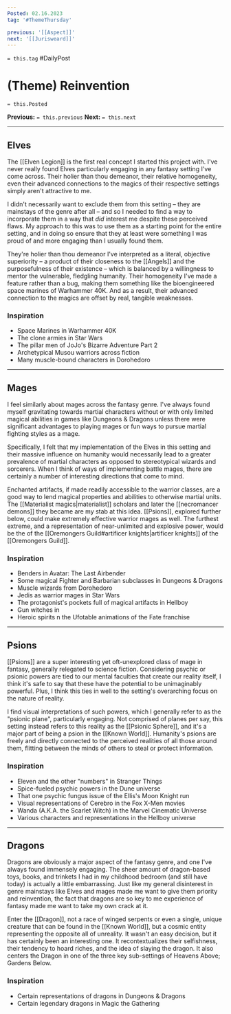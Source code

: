 ```yaml
---
Posted: 02.16.2023
tag: '#ThemeThursday'

previous: '[[Aspect]]'
next: '[[Jurisweard]]'
---
```


`= this.tag` #DailyPost

# (Theme) Reinvention

`= this.Posted`

**Previous:** `= this.previous`
**Next:** `= this.next`

---

## Elves

The [[Elven Legion]] is the first real concept I started this project with. I've never really found Elves particularly engaging in any fantasy setting I've come across. Their holier than thou demeanor, their relative homogeneity, even their advanced connections to the magics of their respective settings simply aren't attractive to me.

I didn't necessarily want to exclude them from this setting – they are mainstays of the genre after all – and so I needed to find a way to incorporate them in a way that _did_ interest me despite these perceived flaws. My approach to this was to use them as a starting point for the entire setting, and in doing so ensure that they at least were something I was proud of and more engaging than I usually found them.

They're holier than thou demeanor I've interpreted as a literal, objective superiority – a product of their closeness to the [[Angels]] and the purposefulness of their existence – which is balanced by a willingness to mentor the vulnerable, fledgling humanity. Their homogeneity I've made a feature rather than a bug, making them something like the bioengineered space marines of Warhammer 40K. And as a result, their advanced connection to the magics are offset by real, tangible weaknesses.

### Inspiration

- Space Marines in Warhammer 40K
- The clone armies in Star Wars
- The pillar men of JoJo's Bizarre Adventure Part 2
- Archetypical Musou warriors across fiction
- Many muscle-bound characters in Dorohedoro

---

## Mages

I feel similarly about mages across the fantasy genre. I've always found myself gravitating towards martial characters without or with only limited magical abilities in games like Dungeons & Dragons unless there were significant advantages to playing mages or fun ways to pursue martial fighting styles as a mage.

Specifically, I felt that my implementation of the Elves in this setting and their massive influence on humanity would necessarily lead to a greater prevalence of martial characters as opposed to stereotypical wizards and sorcerers. When I think of ways of implementing battle mages, there are certainly a number of interesting directions that come to mind.

Enchanted artifacts, if made readily accessible to the warrior classes, are a good way to lend magical properties and abilities to otherwise martial units. The [[Materialist magics|materialist]] scholars and later the [[necromancer demons]] they became are my stab at this idea. [[Psions]], explored further below, could make extremely effective warrior mages as well. The furthest extreme, and a representation of near-unlimited and explosive power, would be the of the [[Oremongers Guild#artificer knights|artificer knights]] of the [[Oremongers Guild]].

### Inspiration

- Benders in Avatar: The Last Airbender
- Some magical Fighter and Barbarian subclasses in Dungeons & Dragons
- Muscle wizards from Dorohedoro
- Jedis as warrior mages in Star Wars
- The protagonist's pockets full of magical artifacts in Hellboy
- Gun witches in
- Heroic spirits n the Ufotable animations of the Fate franchise

---

## Psions

[[Psions]] are a super interesting yet oft-unexplored class of mage in fantasy, generally relegated to science fiction. Considering psychic or psionic powers are tied to our mental faculties that create our reality itself, I think it's safe to say that these have the potential to be unimaginably powerful. Plus, I think this ties in well to the setting's overarching focus on the nature of reality.

I find visual interpretations of such powers, which I generally refer to as the "psionic plane", particularly engaging. Not comprised of planes per say, this setting instead refers to this reality as the [[Psionic Sphere]], and it's a major part of being a psion in the [[Known World]]. Humanity's psions are freely and directly connected to the perceived realities of all those around them, flitting between the minds of others to steal or protect information.

### Inspiration

- Eleven and the other "numbers" in Stranger Things
- Spice-fueled psychic powers in the Dune universe
- That one psychic fungus issue of the Ellis's Moon Knight run
- Visual representations of Cerebro in the Fox X-Men movies
- Wanda (A.K.A. the Scarlet Witch) in the Marvel Cinematic Universe
- Various characters and representations in the Hellboy universe

---

## Dragons

Dragons are obviously a major aspect of the fantasy genre, and one I've always found immensely engaging. The sheer amount of dragon-based toys, books, and trinkets I had in my childhood bedroom (and still have today) is actually a little embarrassing. Just like my general disinterest in genre mainstays like Elves and mages made me want to give them priority and reinvention, the fact that dragons are so key to me experience of fantasy made me want to take my own crack at it.

Enter the [[Dragon]], not a race of winged serpents or even a single, unique creature that can be found in the [[Known World]], but a cosmic entity representing the opposite all of unreality. It wasn't an easy decision, but it has certainly been an interesting one. It recontextualizes their selfishness, their tendency to hoard riches, and the idea of slaying the dragon. It also centers the Dragon in one of the three key sub-settings of Heavens Above; Gardens Below.

### Inspiration

- Certain representations of dragons in Dungeons & Dragons
- Certain legendary dragons in Magic the Gathering
